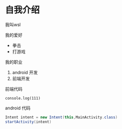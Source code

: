 # 自我介绍
我叫wsl

我的爱好
* 拳击
* 打游戏

我的职业
1. android 开发
2. 前端开发

前端代码

`console.log(111)`


android 代码
```java
Intent intent = new Intent(this,MainActivity.class)
startActivity(intent)

```
